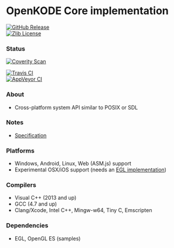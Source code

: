 # OpenKODE Core implementation
[![GitHub Release](https://img.shields.io/github/release/h-s-c/libKD.svg)](https://github.com/h-s-c/libKD/releases)  
[![Zlib License](https://img.shields.io/:license-zlib-blue.svg)](https://opensource.org/licenses/Zlib)  

### Status
[![Coverity Scan](https://img.shields.io/coverity/scan/3798.svg?label=CoverityScan)](https://scan.coverity.com/projects/h-s-c-libkd)  
  
[![Travis CI](https://img.shields.io/travis/h-s-c/libKD.svg?label=TravisCI)](https://travis-ci.org/h-s-c/libKD)  
[![AppVeyor CI](https://img.shields.io/appveyor/ci/h-s-c/libKD.svg?label=AppVeyorCI)](https://ci.appveyor.com/project/h-s-c/libKD)  

### About
-   Cross-platform system API similar to POSIX or SDL

### Notes
-   [Specification](https://www.khronos.org/registry/kode/)

### Platforms
-   Windows, Android, Linux, Web (ASM.js) support
-   Experimental OSX/iOS support (needs an [EGL implementation](https://github.com/davidandreoletti/libegl/))

### Compilers
-   Visual C++ (2013 and up)
-   GCC (4.7 and up)
-   Clang/Xcode, Intel C++, Mingw-w64, Tiny C, Emscripten

### Dependencies
-   EGL, OpenGL ES (samples)
